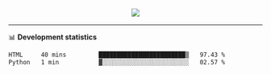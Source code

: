 <h3 align="center">
  <a href="https://github.com/hwalker928">
      <img src="https://github-profile-trophy.vercel.app/?username=hwalker928&no-bg=true&no-frame=true">
  </a>
</h3>


<hr>

📊 **Development statistics**

<!--START_SECTION:waka-->

```txt
HTML     40 mins         ████████████████████████▒   97.43 %
Python   1 min           ▓░░░░░░░░░░░░░░░░░░░░░░░░   02.57 %
```

<!--END_SECTION:waka-->
